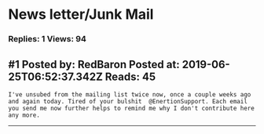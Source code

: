 # News letter/Junk Mail

### Replies: 1 Views: 94

## \#1 Posted by: RedBaron Posted at: 2019-06-25T06:52:37.342Z Reads: 45

```
I've unsubed from the mailing list twice now, once a couple weeks ago and again today. Tired of your bulshit  @EnertionSupport. Each email you send me now further helps to remind me why I don't contribute here any more.
```

---
